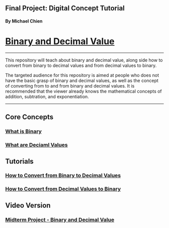 ## Final Project: Digital Concept Tutorial

#### By Michael Chien

# [Binary and Decimal Value](README.md)

---

This repository will teach about binary and decimal value, along side how to convert from binary to decimal values and from decimal values to binary. 

The targeted audience for this repository is aimed at people who does not have the basic grasp of binary and decimal values, as well as the concept of converting from to and from binary and decimal values. It is recommended that the viewer already knows the mathematical concepts of addition, subtration, and exponentiation.

___

## Core Concepts

### [What is Binary](Binary.md)

### [What are Deciaml Values](Decimal.md)

## Tutorials

### [How to Convert from Binary to Decimal Values](B2D.md)

### [How to Convert from Decimal Values to Binary](D2B.md)

## Video Version

### [Midterm Project - Binary and Decimal Value](https://youtu.be/b47QnQoFk50)
